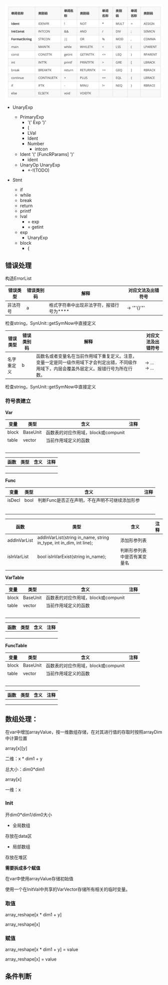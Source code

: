 

![image-20221009145619824](实验文法.assets/image-20221009145619824.png)

* UnaryExp
  * PrimaryExp
    *  '(' Exp ')'
      * (
    *  LVal 
      * Ident
    * Number
      * intcon
  * Ident '(' [FuncRParams] ')' 
    * ident
  * UnaryOp UnaryExp 
    * +-!(TODO)



* Stmt
  * if 
  * while
  * break
  * return
  * printf
  * lval
    * = exp
    * = getint
  * exp
    * UnaryExp
  * block
    * {

## 错误处理

构造ErrorList

| **错误类型** | 错误类别码 | 解释                                                   | 对应文法及出错符号              |
| ------------ | ---------- | ------------------------------------------------------ | ------------------------------- |
| 非法符号     | a          | 格式字符串中出现非法字符，报错行号为**<FormatString>** | <FormatString> → '"'{<Char>}'"' |

检查string，SynUnit::getSymNow中直接定义

| **错误类型** | 错误类别码 | 解释                                                   | 对应文法及出错符号              |
| ------------ | ---------- | ------------------------------------------------------ | ------------------------------- |
| 名字重定义   | b          |函数名或者变量名在当前作用域下重复定义。注意，变量一定是同一级作用域下才会判定出错，不同级作用域下，内层会覆盖外层定义。报错行号为<Ident>所在行数。| <ConstDef>→<Ident> ... <br><VarDef>→<Ident> ... |<Ident> ... <br><FuncDef>→<FuncType><Ident> ...<br><FuncFParam> → <BType> <Ident> ...|

检查string，SynUnit::getSymNow中直接定义



### 符号表建立

**Var**

| 变量  | 类型         | 含义                                | 注释 |
| ----- | ------------ | ----------------------------------- | ---- |
| block | BaseUnit     | 函数表的对应作用域，block或compunit |      |
| table | vector<func> | 当前作用域定义的函数                |      |
|       |              |                                     |      |
|       |              |                                     |      |
|       |              |                                     |      |
|       |              |                                     |      |
|       |              |                                     |      |

| 函数 | 类型 | 含义 | 注释 |
| ---- | ---- | ---- | ---- |
|      |      |      |      |
|      |      |      |      |
|      |      |      |      |
|      |      |      |      |

**Func**

| 变量   | 类型 | 含义                                           | 注释 |
| ------ | ---- | ---------------------------------------------- | ---- |
| isDecl | bool | 判断Func是否正在声明，不在声明不可继续添加形参 |      |
|        |      |                                                |      |
|        |      |                                                |      |
|        |      |                                                |      |
|        |      |                                                |      |
|        |      |                                                |      |
|        |      |                                                |      |

| 函数         | 类型                                                         | 含义                         | 注释 |
| ------------ | ------------------------------------------------------------ | ---------------------------- | ---- |
| addInVarList | addInVarList(string in_name, string in_type, int in_dim, int line); | 添加形参列表                 |      |
| isInVarList  | bool isInVarExist(string in_name);                           | 判断形参列表中是否有某变量名 |      |
|              |                                                              |                              |      |
|              |                                                              |                              |      |



**VarTable**

| 变量  | 类型         | 含义                                | 注释 |
| ----- | ------------ | ----------------------------------- | ---- |
| block | BaseUnit     | 函数表的对应作用域，block或compunit |      |
| table | vector<func> | 当前作用域定义的函数                |      |
|       |              |                                     |      |
|       |              |                                     |      |
|       |              |                                     |      |
|       |              |                                     |      |
|       |              |                                     |      |

| 函数 | 类型 | 含义 | 注释 |
| ---- | ---- | ---- | ---- |
|      |      |      |      |
|      |      |      |      |
|      |      |      |      |
|      |      |      |      |

**FuncTable**

| 变量  | 类型         | 含义                                | 注释 |
| ----- | ------------ | ----------------------------------- | ---- |
| block | BaseUnit     | 函数表的对应作用域，block或compunit |      |
| table | vector<func> | 当前作用域定义的函数                |      |
|       |              |                                     |      |
|       |              |                                     |      |
|       |              |                                     |      |
|       |              |                                     |      |
|       |              |                                     |      |

| 函数 | 类型 | 含义 | 注释 |
| ---- | ---- | ---- | ---- |
|      |      |      |      |
|      |      |      |      |
|      |      |      |      |



## 数组处理：

在var中增加arrayValue，按一维数组存储，在对其进行值的存取时按照arrayDim中计算位置

array\[x][y]

二维：x \* dim1 + y

总大小：dim0*dim1

array[x]

一维：x

### Init

开dim0*dim1/dim0大小

* 全局数组

存放在data区

* 局部数组

存放在堆区

**需要拆成多个赋值**

在var中使用arrayValue存储初始值

使用一个在InitVal中共享的VarVector存储所有相关的临时变量。

### 取值

array_reshape[x \* dim1 + y]

array_reshape[x]

### 赋值

array_reshape[x \* dim1 + y] = value

array_reshape[x] = value

## 条件判断

